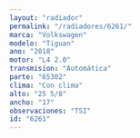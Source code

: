 ```yaml
---
layout: "radiador"
permalink: "/radiadores/6261/"
marca: "Volkswagen"
modelo: "Tiguan"
ano: "2018"
motor: "L4 2.0"
transmision: "Automática"
parte: "65302"
clima: "Con clima"
alto: "25 5/8"
ancho: "17"
observaciones: "TSI"
id: "6261"
---
```



